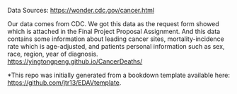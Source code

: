 Data Sources: https://wonder.cdc.gov/cancer.html

Our data comes from CDC. We got this data as the request form showed which is attached in the Final Project Proposal Assignment. And this data contains some information about leading cancer sites, mortality-incidence rate which is age-adjusted, and patients personal information such as sex, race, region, year of diagnosis. https://yingtongpeng.github.io/CancerDeaths/

*This repo was initially generated from a bookdown template available here: https://github.com/jtr13/EDAVtemplate.
